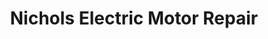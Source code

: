 ---
title: "Nichols Electric Motor Repair"
url: /zanesville/nichols-electric-motor-repair/
shop: shop
---